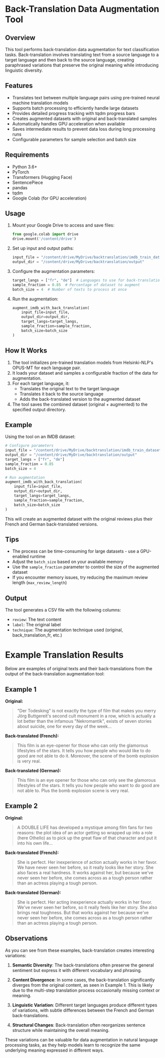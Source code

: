 
# Back-Translation Data Augmentation Tool

## Overview

This tool performs back-translation data augmentation for text classification tasks. Back-translation involves translating text from a source language to a target language and then back to the source language, creating paraphrased variations that preserve the original meaning while introducing linguistic diversity.

## Features

- Translates text between multiple language pairs using pre-trained neural machine translation models
- Supports batch processing to efficiently handle large datasets
- Provides detailed progress tracking with tqdm progress bars
- Creates augmented datasets with original and back-translated samples
- Automatically handles GPU acceleration when available
- Saves intermediate results to prevent data loss during long processing runs
- Configurable parameters for sample selection and batch size

## Requirements

- Python 3.6+
- PyTorch
- Transformers (Hugging Face)
- SentencePiece
- pandas
- tqdm
- Google Colab (for GPU acceleration)

## Usage

1. Mount your Google Drive to access and save files:
   ```python
   from google.colab import drive
   drive.mount('/content/drive')
   ```

2. Set up input and output paths:
   ```python
   input_file = "/content/drive/MyDrive/backtranslation/imdb_train_dataset.csv"
   output_dir = "/content/drive/MyDrive/backtranslation/output"
   ```

3. Configure the augmentation parameters:
   ```python
   target_langs = ["fr", "de"]  # Languages to use for back-translation
   sample_fraction = 0.85  # Percentage of dataset to augment
   batch_size = 4  # Number of texts to process at once
   ```

4. Run the augmentation:
   ```python
   augment_imdb_with_back_translation(
       input_file=input_file,
       output_dir=output_dir,
       target_langs=target_langs,
       sample_fraction=sample_fraction,
       batch_size=batch_size
   )
   ```

## How It Works

1. The tool initializes pre-trained translation models from Helsinki-NLP's OPUS-MT for each language pair.
2. It loads your dataset and samples a configurable fraction of the data for augmentation.
3. For each target language, it:
   - Translates the original text to the target language
   - Translates it back to the source language
   - Adds the back-translated version to the augmented dataset
4. The tool saves the combined dataset (original + augmented) to the specified output directory.

## Example

Using the tool on an IMDB dataset:

```python
# Configure parameters
input_file = "/content/drive/MyDrive/backtranslation/imdb_train_dataset.csv"
output_dir = "/content/drive/MyDrive/backtranslation/output"
target_langs = ["fr", "de"]
sample_fraction = 0.85
batch_size = 4

# Run augmentation
augment_imdb_with_back_translation(
    input_file=input_file,
    output_dir=output_dir,
    target_langs=target_langs,
    sample_fraction=sample_fraction,
    batch_size=batch_size
)
```

This will create an augmented dataset with the original reviews plus their French and German back-translated versions.

## Tips

- The process can be time-consuming for large datasets - use a GPU-enabled runtime
- Adjust the `batch_size` based on your available memory
- Use the `sample_fraction` parameter to control the size of the augmented dataset
- If you encounter memory issues, try reducing the maximum review length (`max_review_length`)

## Output

The tool generates a CSV file with the following columns:
- `review`: The text content
- `label`: The original label
- `technique`: The augmentation technique used (original, back_translation_fr, etc.)

# Example Translation Results

Below are examples of original texts and their back-translations from the output of the back-translation augmentation tool:

## Example 1

**Original:**
> "Der Todesking" is not exactly the type of film that makes you merry Jörg Buttgereit's second cult monument in a row, which is actually a lot better than the infamous "Nekromantik", exists of seven stories about suicide, one for every day of the week...

**Back-translated (French):**
> This film is an eye-opener for those who can only the glamorous lifestyles of the stars. It tells you how people who would like to do good are not able to do it. Moreover, the scene of the bomb explosion is very real.

**Back-translated (German):**
> This film is an eye opener for those who can only see the glamorous lifestyles of the stars. It tells you how people who want to do good are not able to. Plus the bomb explosion scene is very real.

## Example 2

**Original:**
> A DOUBLE LIFE has developed a mystique among film fans for two reasons: the plot idea of an actor getting so wrapped up into a role (here Othello) as to pick up the great flaw of that character and put it into his own life...

**Back-translated (French):**
> She is perfect. Her inexperience of action actually works in her favor. We have never seen her before, so it really looks like her story. She also faces a real hardness. It works against her, but because we've never seen her before, she comes across as a tough person rather than an actress playing a tough person.

**Back-translated (German):**
> She is perfect. Her acting inexperience actually works in her favor. We've never seen her before, so it really feels like her story. She also brings real toughness. But that works against her because we've never seen her before, she comes across as a tough person rather than an actress playing a tough person.

## Observations

As you can see from these examples, back-translation creates interesting variations:

1. **Semantic Diversity**: The back-translations often preserve the general sentiment but express it with different vocabulary and phrasing.

2. **Content Divergence**: In some cases, the back-translation significantly diverges from the original content, as seen in Example 1. This is likely due to the multi-step translation process occasionally missing context or meaning.

3. **Linguistic Variation**: Different target languages produce different types of variations, with subtle differences between the French and German back-translations.

4. **Structural Changes**: Back-translation often reorganizes sentence structure while maintaining the overall meaning.

These variations can be valuable for data augmentation in natural language processing tasks, as they help models learn to recognize the same underlying meaning expressed in different ways.
